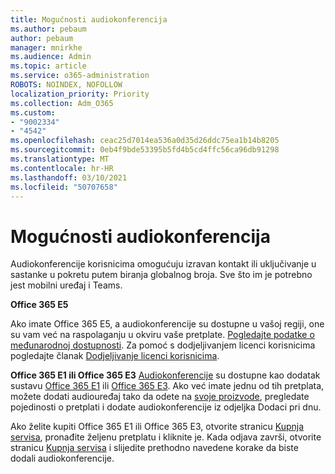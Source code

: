 ```yaml
---
title: Mogućnosti audiokonferencija
ms.author: pebaum
author: pebaum
manager: mnirkhe
ms.audience: Admin
ms.topic: article
ms.service: o365-administration
ROBOTS: NOINDEX, NOFOLLOW
localization_priority: Priority
ms.collection: Adm_O365
ms.custom:
- "9002334"
- "4542"
ms.openlocfilehash: ceac25d7014ea536a0d35d26ddc75ea1b14b8205
ms.sourcegitcommit: 0eb4f9bde53395b5fd4b5cd4ffc56ca96db91298
ms.translationtype: MT
ms.contentlocale: hr-HR
ms.lasthandoff: 03/10/2021
ms.locfileid: "50707658"
---
```

# <a name="options-for-audio-conferencing"></a>Mogućnosti audiokonferencija

Audiokonferencije korisnicima omogućuju izravan kontakt ili uključivanje u sastanke u pokretu putem biranja globalnog broja. Sve što im je potrebno jest mobilni uređaj i Teams.

**Office 365 E5**

Ako imate Office 365 E5, a audiokonferencije su dostupne u vašoj regiji, one su vam već na raspolaganju u okviru vaše pretplate. [Pogledajte podatke o međunarodnoj dostupnosti](https://go.microsoft.com/fwlink/p/?LinkID=839556). Za pomoć s dodjeljivanjem licenci korisnicima pogledajte članak [Dodjeljivanje licenci korisnicima](https://docs.microsoft.com/microsoft-365/admin/manage/assign-licenses-to-users).

**Office 365 E1 ili Office 365 E3**
[Audiokonferencije](https://docs.microsoft.com/microsoftteams/audio-conferencing-in-office-365) su dostupne kao dodatak sustavu [Office 365 E1](https://www.microsoft.com/microsoft-365/business/office-365-enterprise-e1-business-software) ili [Office 365 E3](https://www.microsoft.com/microsoft-365/business/office-365-enterprise-e3-business-software).  Ako već imate jednu od tih pretplata, možete dodati audiouređaj tako da odete na [svoje proizvode](https://go.microsoft.com/fwlink/p/?linkid=842054), pregledate pojedinosti o pretplati i dodate audiokonferencije iz odjeljka Dodaci pri dnu.

Ako želite kupiti Office 365 E1 ili Office 365 E3, otvorite stranicu [Kupnja servisa](https://go.microsoft.com/fwlink/p/?linkid=868433), pronađite željenu pretplatu i kliknite je.  Kada odjava završi, otvorite stranicu [Kupnja servisa](https://go.microsoft.com/fwlink/p/?linkid=868433) i slijedite prethodno navedene korake da biste dodali audiokonferencije.
